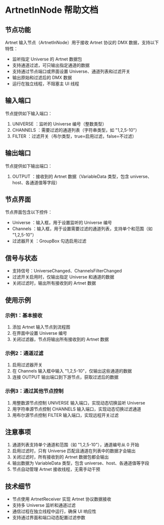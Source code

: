 # ArtnetInNode 帮助文档

## 节点功能
Artnet 输入节点（ArtnetInNode）用于接收 Artnet 协议的 DMX 数据，支持以下特性：

- 监听指定 Universe 的 Artnet 数据包
- 支持通道过滤，可只输出指定通道的数据
- 支持通过节点端口或界面设置 Universe、通道列表和过滤开关
- 输出原始和过滤后的 DMX 数据
- 运行在独立线程，不阻塞主 UI 线程

## 输入端口
节点提供如下输入端口：

1. UNIVERSE ：监听的 Universe 编号（整数类型）
2. CHANNELS ：需要过滤的通道列表（字符串类型，如 "1,2,5-10"）
3. FILTER ：过滤开关（布尔类型，true=启用过滤，false=不过滤）

## 输出端口
节点提供如下输出端口：

1. OUTPUT ：接收到的 Artnet 数据（VariableData 类型，包含 universe、host、各通道值等字段）

## 节点界面
节点界面包含以下控件：

- Universe ：输入框，用于设置监听的 Universe 编号
- Channels ：输入框，用于设置需要过滤的通道列表，支持单个和范围（如 "1,2,5-10"）
- 过滤器开关 ：GroupBox 勾选启用过滤

## 信号与状态
- 支持信号：UniverseChanged、ChannelsFilterChanged
- 过滤开关启用时，仅输出指定 Universe 和通道的数据
- 关闭过滤时，输出所有接收到的 Artnet 数据

## 使用示例
### 示例1：基本接收
1. 添加 Artnet 输入节点到流程图
2. 在界面中设置 Universe 编号
3. 关闭过滤器，节点将输出所有接收到的 Artnet 数据

### 示例2：通道过滤
1. 启用过滤器开关
2. 在 Channels 输入框中输入 "1,2,5-10"，仅输出这些通道的数据
3. 连接 OUTPUT 输出端口到下游节点，获取过滤后的数据

### 示例3：通过其他节点控制
1. 用整数源节点控制 UNIVERSE 输入端口，实现动态切换监听 Universe
2. 用字符串源节点控制 CHANNELS 输入端口，实现动态切换过滤通道
3. 用布尔源节点控制 FILTER 输入端口，实现远程开关过滤

## 注意事项
1. 通道列表支持单个通道和范围（如 "1,2,5-10"），通道编号从 0 开始
2. 启用过滤时，只有 Universe 匹配且通道在列表中的数据才会输出
3. 关闭过滤时，所有接收到的 Artnet 数据包都会输出
4. 输出数据为 VariableData 类型，包含 universe、host、各通道值等字段
5. 节点自动管理 Artnet 接收线程，无需手动干预

## 技术细节
- 节点使用 ArtnetReceiver 实现 Artnet 协议数据接收
- 支持多 Universe 监听和通道过滤
- 通信过程在独立线程中运行，确保 UI 响应性
- 支持通过界面和端口动态配置过滤参数